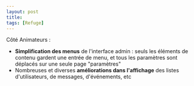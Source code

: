 ```yaml
---
layout: post
title:
tags: [Refuge]
---
```


Côté Animateurs :

- **Simplification des menus** de l'interface admin : seuls les éléments de contenu gardent une entrée de menu, et tous les paramètres sont déplacés sur une seule page "paramètres"
- Nombreuses et diverses **améliorations dans l'affichage** des listes d'utilisateurs, de messages, d'événements, etc
